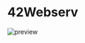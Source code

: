 # 42Webserv

![preview](https://s8.gifyu.com/images/vlc-record-2022-06-14-13h20m18s-Desktop-2022.06.14---13.11.58.02.DVR.mp4.gif)

